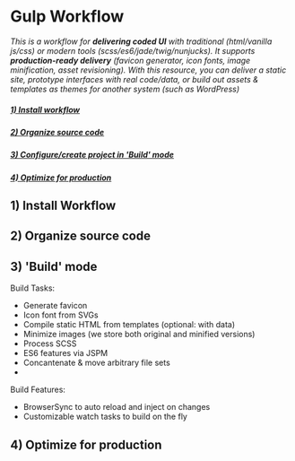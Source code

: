 # Gulp Workflow
_This is a workflow for **delivering coded UI** with traditional (html/vanilla js/css) or modern tools (scss/es6/jade/twig/nunjucks). It supports **production-ready delivery** (favicon generator, icon fonts, image minification, asset revisioning). With this resource, you can deliver a static site, prototype interfaces with real code/data, or build out assets & templates as themes for another system (such as WordPress)_
  
  

##### [1) Install workflow]()
##### [2) Organize source code]()
##### [3) Configure/create project in 'Build' mode]()
##### [4) Optimize for production]()

## 1) Install Workflow 
## 2) Organize source code 

## 3) 'Build' mode
Build Tasks:
* Generate favicon
* Icon font from SVGs
* Compile static HTML from templates (optional: with data)
* Minimize images (we store both original and minified versions)
* Process SCSS
* ES6 features via JSPM
* Concantenate & move arbitrary file sets 
* 

Build Features:
* BrowserSync to auto reload and inject on changes
* Customizable watch tasks to build on the fly 

## 4) Optimize for production

